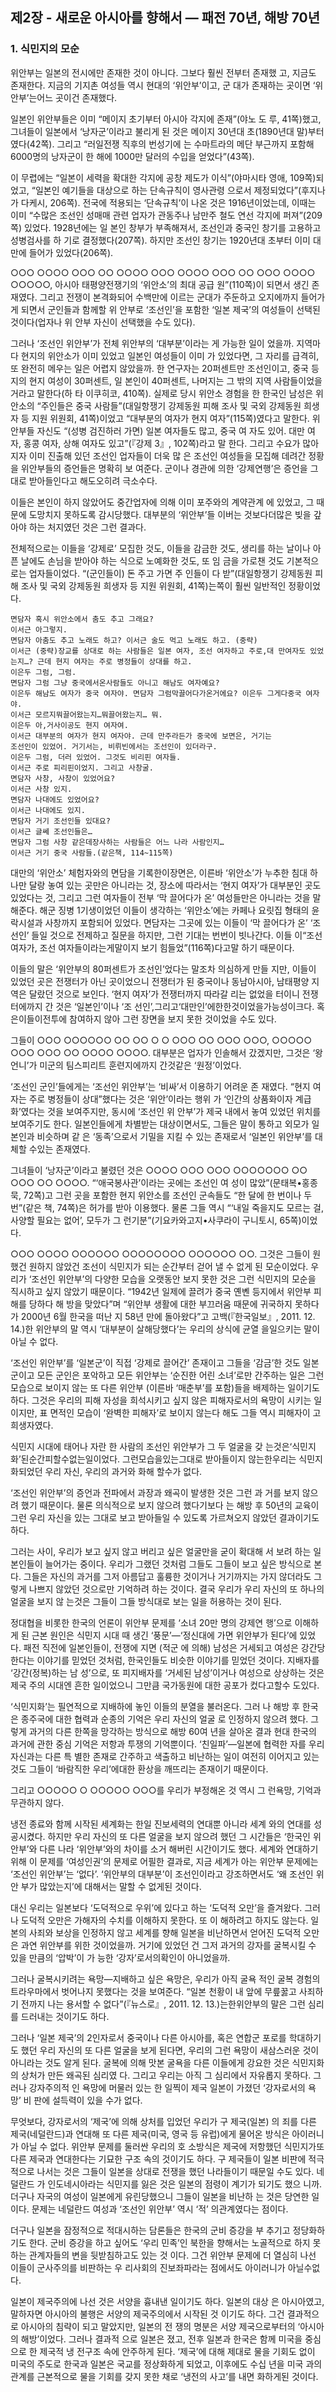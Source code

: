 ## 제2장 - 새로운 아시아를 향해서 — 패전 70년, 해방 70년

### 1. 식민지의 모순

위안부는 일본의 전시에만 존재한 것이 아니다. 그보다 훨씬 전부터 존재했 고, 지금도 존재한다. 지금의 기지촌 여성들 역시 현대의 ‘위안부’이고, 군 대가 존재하는 곳이면 ‘위안부’는어느 곳이건 존재했다.

일본인 위안부들은 이미 “메이지 초기부터 아시아 각지에 존재”(야노 도 루, 41쪽)했고, 그녀들이 일본에서 ‘낭자군’이라고 불리게 된 것은 메이지 30년대 초(1890년대 말)부터였다(42쪽). 그리고 “러일전쟁 직후의 번성기에 는 수마트라의 메단 부근까지 포함해 6000명의 낭자군이 한 해에 1000만 달러의 수입을 얻었다”(43쪽).

이 무렵에는 “일본이 세력을 확대한 각지에 공창 제도가 이식”(야마시타 영애, 109쪽)되었고, “일본인 예기들을 대상으로 하는 단속규칙이 영사관령 으로서 제정되었다”(후지나가 다케시, 206쪽). 전국에 적용되는 ‘단속규칙’이 나온 것은 1916년이었는데, 이때는 이미 “수많은 조선인 성매매 관련 업자가 관동주나 남만주 철도 연선 각지에 퍼져”(209쪽) 있었다. 1928년에는 일 본인 창부가 부족해져서, 조선인과 중국인 창기를 고용하고 성병검사를 하 기로 결정했다(207쪽). 하지만 조선인 창기는 1920년대 초부터 이미 대만에 들어가 있었다(206쪽).

○○○ ○○○○ ○○○ ○○ ○○○○ ○○○ ○○○○ ○○○ ○○ ○○○ ○○○○ ○○○○○, 아시아 태평양전쟁기의 ‘위안소’의 최대 공급 원”(110쪽)이 되면서 생긴 존재였다. 그리고 전쟁이 본격화되어 수백만에 이르는 군대가 주둔하고 오지에까지 들어가게 되면서 군인들과 함께할 위 안부로 ‘조선인’을 포함한 ‘일본 제국’의 여성들이 선택된 것이다(업자나 위 안부 자신이 선택했을 수도 있다).

그러나 ‘조선인 위안부’가 전체 위안부의 ‘대부분’이라는 게 가능한 일이 었을까. 지역마다 현지의 위안소가 이미 있었고 일본인 여성들이 이미 가 있었다면, 그 자리를 급격히, 또 완전히 메우는 일은 어렵지 않았을까. 한 연구자는 20퍼센트만 조선인이고, 중국 등지의 현지 여성이 30퍼센트, 일 본인이 40퍼센트, 나머지는 그 밖의 지역 사람들이었을 거라고 말한다(하 타 이쿠히코, 410쪽). 실제로 당시 위안소 경험을 한 한국인 남성은 위안소의 “주인들은 중국 사람들”(대일항쟁기 강제동원 피해 조사 및 국외 강제동원 희생 자 등 지원 위원회, 41쪽)이었고 “대부분의 여자가 현지 여자”(115쪽)였다고 말한다. 위안부들 자신도 “(성병 검진하러 가면) 일본 여자들도 많고, 중국 여 자도 있어. 대만 여자, 홍콩 여자, 상해 여자도 있고”(『강제 3』, 102쪽)라고 말 한다. 그리고 수요가 많아지자 이미 진출해 있던 조선인 업자들이 더욱 많 은 조선인 여성들을 모집해 데려간 정황을 위안부들의 증언들은 명확히 보 여준다. 군이나 경관에 의한 ‘강제연행’은 증언을 그대로 받아들인다고 해도오히려 극소수다.

이들은 본인이 하지 않았어도 중간업자에 의해 이미 포주와의 계약관계 에 있었고, 그 때문에 도망치지 못하도록 감시당했다. 대부분의 ‘위안부’들 이버는 것보다더많은 빚을 갚아야 하는 처지였던 것은 그런 결과다.

전체적으로는 이들을 ‘강제로’ 모집한 것도, 이들을 감금한 것도, 생리를 하는 날이나 아픈 날에도 손님을 받아야 하는 식으로 노예화한 것도, 또 임 금을 가로챈 것도 기본적으로는 업자들이었다. “(군인들이) 돈 주고 가면 주 인들이 다 받”(대일항쟁기 강제동원 피해 조사 및 국외 강제동원 희생자 등 지원 위원회, 41쪽)는쪽이 훨씬 일반적인 정황이었다.

```
면담자 혹시 위안소에서 춤도 추고 그래요?
이서근 아그렇지.
면담자 아춤도 추고 노래도 하고? 이서근 술도 먹고 노래도 하고. (중략)
이서근 (중략)장교를 상대로 하는 사람들은 일본 여자, 조선 여자하고 주로,대 만여자도 있었는지…? 근데 현지 여자는 주로 병정들이 상대를 하고.
이은두 그럼, 그럼.
면담자 그럼 그냥 중국에서온사람들도 아니고 해남도 여자예요?
이은두 해남도 여자가 중국 여자야. 면담자 그럼막끌어다가온거에요? 이은두 그게다중국 여자야.
이서근 모르지뭐끌어왔는지…뭐끌어왔는지… 뭐.
이은두 아,거사이공도 현지 여자여.
이서근 대부분의 여자가 현지 여자야. 근데 만주라든가 중국에 보면은, 거기는
조선인이 있었어. 거기서는, 비뤼빈에서는 조선인이 있더라구.
이은두 그럼, 더러 있었어. 그것도 비리핀 여자들.
이서근 주로 피리핀이었지. 그리고 사창굴.
면담자 사창, 사창이 있었어요?
이서근 사창 있지.
면담자 나대에도 있었어요?
이서근 나대에도 있지.
면담자 거기 조선인들 있대요?
이서근 글쎄 조선인들은…
면담자 그럼 사창 같은데장사하는 사람들은 어느 나라 사람인지…
이서근 거기 중국 사람들.(같은책, 114~115쪽)
```

대만의 ‘위안소’ 체험자와의 면담을 기록한이장면은, 이른바 ‘위안소’가 누추한 침대 하나만 달랑 놓여 있는 곳만은 아니라는 것, 장소에 따라서는 ‘현지 여자’가 대부분인 곳도 있었다는 것, 그리고 그런 여자들이 전부 ‘막 끌어다가 온’ 여성들만은 아니라는 것을 말해준다. 해군 징병 1기생이었던 이들이 생각하는 ‘위안소’에는 카페나 요릿집 형태의 윤락시설과 사창까지 포함되어 있었다. 면담자는 그곳에 있는 이들이 ‘막 끌어다가 온’ ‘조선인’ 들일 것으로 전제하고 질문을 하지만, 그런 기대는 번번이 빗나간다. 이들 이“조선 여자가, 조선 여자들이라는게말이지 보기 힘들었”(116쪽)다고말 하기 때문이다.

이들의 말은 ‘위안부의 80퍼센트가 조선인’었다는 말조차 의심하게 만들 지만, 이들이 있었던 곳은 전쟁터가 아닌 곳이었으니 전쟁터가 된 중국이나 동남아시아, 남태평양 지역은 달랐던 것으로 보인다. ‘현지 여자’가 전쟁터까지 따라갈 리는 없었을 터이니 전쟁터에까지 간 것은 ‘일본인’이나 ‘조 선인’,그리고‘대만인’에한한것이었을가능성이크다. 혹은이들이전투에 참여하지 않아 그런 장면을 보지 못한 것이었을 수도 있다.

그들이 ○○○ ○○○○○○ ○○ ○○ ○ ○ ○○○ ○○ ○○○ ○○○, ○○○○○ ○○○ ○○○ ○○ ○○○○ ○○○○. 대부분은 업자가 인솔해서 갔겠지만, 그것은 ‘왕언니’가 미군의 팀스피리트 훈련지에까지 간것같은 ‘원정’이었다.

‘조선인 군인’들에게는 ‘조선인 위안부’는 ‘비싸’서 이용하기 어려운 존 재였다. “현지 여자는 주로 병정들이 상대”했다는 것은 ‘위안’이라는 행위 가 ‘인간의 상품화이자 계급화’였다는 것을 보여주지만, 동시에 ‘조선인 위 안부’가 제국 내에서 놓여 있었던 위치를 보여주기도 한다. 일본인들에게 차별받는 대상이면서도, 그들은 말이 통하고 외모가 일본인과 비슷하며 같 은 ‘동족’으로서 기밀을 지킬 수 있는 존재로서 ‘일본인 위안부’를 대체할 수있는 존재였다.

그녀들이 ‘낭자군’이라고 불렸던 것은 ○○○○ ○○○ ○○○ ○○○○○○○ ○○ ○○○ ○○ ○○○○. “‘애국봉사관’이라는 곳에는 조선인 여 성이 많았”(문태복•홍종묵, 72쪽)고 그런 곳을 포함한 현지 위안소를 조선인 군속들도 “한 달에 한 번이나 두 번”(같은 책, 74쪽)은 허가를 받아 이용했다. 물론 그들 역시 “‘내일 죽을지도 모르는 걸, 사양할 필요는 없어’, 모두가 그 런기분”(기요카와고지•사쿠라이 구니토시, 65쪽)이었다.

○○○ ○○○○ ○○○○○○ ○○○○○○○○ ○○○○○○ ○○. 그것은 그들이 원했건 원하지 않았건 조선이 식민지가 되는 순간부터 걷어 낼 수 없게 된 모순이었다. 우리가 ‘조선인 위안부’의 다양한 모습을 오랫동안 보지 못한 것은 그런 식민지의 모순을 직시하고 싶지 않았기 때문이다. “1942년 일제에 끌려가 중국 옌볜 등지에서 위안부 피해를 당하다 해 방을 맞았다”며 “위안부 생활에 대한 부끄러움 때문에 귀국하지 못하다가 2000년 6월 한국을 떠난 지 58년 만에 돌아왔다”고 고백(『한국일보』, 2011. 12. 14.)한 위안부의 말 역시 ‘대부분이 살해당했다’는 우리의 상식에 균열 을일으키는 말이 아닐 수 없다.

‘조선인 위안부’를 ‘일본군’이 직접 ‘강제로 끌어간’ 존재이고 그들을 ‘감금’한 것도 일본군이고 모든 군인은 포악하고 모든 위안부는 ‘순진한 어린 소녀’로만 간주하는 일은 그런 모습으로 보이지 않는 또 다른 위안부 (이른바 ‘매춘부’를 포함)들을 배제하는 일이기도 하다. 그것은 우리의 피해 자성을 희석시키고 싶지 않은 피해자로서의 욕망이 시키는 일이지만, 표 면적인 모습이 ‘완벽한 피해자’로 보이지 않는다 해도 그들 역시 피해자이 고 희생자였다.

식민지 시대에 태어나 자란 한 사람의 조선인 위안부가 그 두 얼굴을 갖 는것은‘식민지화’된순간피할수없는일이었다. 그런모습을있는그대로 받아들이지 않는한우리는 식민지화되었던 우리 자신, 우리의 과거와 화해 할수가 없다.

‘조선인 위안부’의 증언과 전파에서 과장과 왜곡이 발생한 것은 그런 과 거를 보지 않으려 했기 때문이다. 물론 의식적으로 보지 않으려 했다기보다 는 해방 후 50년의 교육이 그런 우리 자신을 있는 그대로 보고 받아들일 수 있도록 가르쳐오지 않았던 결과이기도 하다.

그러는 사이, 우리가 보고 싶지 않고 버리고 싶은 얼굴만을 굳이 확대해 서 보려 하는 일본인들이 늘어가는 중이다. 우리가 그랬던 것처럼 그들도 그들이 보고 싶은 방식으로 본다. 그들은 자신의 과거를 그저 아름답고 훌륭한 것이거나 거기까지는 가지 않더라도 그렇게 나쁘지 않았던 것으로만 기억하려 하는 것이다. 결국 우리가 우리 자신의 또 하나의 얼굴을 보지 않 는것은 그들이 그들 방식대로 보는 일을 허용하는 것이 된다.

정대협을 비롯한 한국의 언론이 위안부 문제를 ‘소녀 20만 명의 강제연 행’으로 이해하게 된 근본 원인은 식민지 시대 때 생긴 ‘풍문’—‘정신대에 가면 위안부가 된다’에 있었다. 패전 직전에 일본인들이, 전쟁에 지면 (적군 에 의해) 남성은 거세되고 여성은 강간당한다는 이야기를 믿었던 것처럼, 한국인들도 비슷한 이야기를 믿었던 것이다. 지배자를 ‘강간(정복)하는 남 성’으로, 또 피지배자를 ‘거세된 남성’이거나 여성으로 상상하는 것은 제국 주의 시대엔 흔한 일이었으니 그만큼 국가동원에 대한 공포가 컸다고할수 도있다.

‘식민지화’는 필연적으로 지배하에 놓인 이들의 분열을 불러온다. 그러 나 해방 후 한국은 종주국에 대한 협력과 순종의 기억은 우리 자신의 얼굴 로 인정하지 않으려 했다. 그렇게 과거의 다른 한쪽을 망각하는 방식으로 해방 60여 년을 살아온 결과 현대 한국의 과거에 관한 중심 기억은 저항과 투쟁의 기억뿐이다. ‘친일파’—일본에 협력한 자를 우리 자신과는 다른 특 별한 존재로 간주하고 색출하고 비난하는 일이 여전히 이어지고 있는 것도 그들이 ‘바람직한 우리’에대한 환상을 깨뜨리는 존재이기 때문이다.

그리고 ○○○○○ ○ ○○○○○ ○○○를 우리가 부정해온 것 역시 그 런욕망, 기억과 무관하지 않다.

냉전 종료와 함께 시작된 세계화는 한일 진보세력의 연대뿐 아니라 세계 와의 연대를 성공시켰다. 하지만 우리 자신의 또 다른 얼굴을 보지 않으려 했던 그 시간들은 ‘한국인 위안부’와 다른 나라 ‘위안부’와의 차이를 소거 해버린 시간이기도 했다. 세계와 연대하기 위해 이 문제를 ‘여성인권’의 문제로 어필한 결과로, 지금 세계가 아는 위안부 문제에는 ‘조선인 위안부’는 ‘없다’. ‘위안부의 대부분’이 조선인이라고 강조하면서도 ‘왜 조선인 위안 부가 많았는지’에 대해서는 말할 수 없게된 것이다.

대신 우리는 일본보다 ‘도덕적으로 우위’에 있다고 하는 ‘도덕적 오만’을 즐겨왔다. 그러나 도덕적 오만은 가해자의 수치를 이해하지 못한다. 또 이 해하려고 하지도 않는다. 일본의 사죄와 보상을 인정하지 않고 세계를 향해 일본을 비난하면서 얻어진 도덕적 오만은 과연 위안부를 위한 것이었을까. 거기에 있었던 건 그저 과거의 강자를 굴복시킬 수 있을 만큼의 ‘압박’이 가 능한 ‘강자’로서의확인이 아니었을까.

그러나 굴복시키려는 욕망—지배하고 싶은 욕망은, 우리가 아직 굴욕 적인 굴복 경험의 트라우마에서 벗어나지 못했다는 것을 보여준다. “일본 천황이 내 앞에 무릎꿇고 사죄하기 전까지 나는 용서할 수 없다”(『뉴스로』, 2011. 12. 13.)는한위안부의 말은 그런 심리를 드러내는 것이기도 하다.

그러나 ‘일본 제국’의 2인자로서 중국이나 다른 아시아를, 혹은 연합군 포로를 학대하기도 했던 우리 자신의 또 다른 얼굴을 보게 된다면, 우리의 그런 욕망이 새삼스러운 것이 아니라는 것도 알게 된다. 굴복에 의해 맛본 굴욕을 다른 이들에게 강요한 것은 식민지화의 상처가 만든 왜곡된 심리였 다. 그리고 우리는 아직 그 심리에서 자유롭지 못하다. 그러나 강자주의적 인 욕망에 머물러 있는 한 일찍이 제국 일본이 가졌던 ‘강자로서의 욕망’ 비 판에 설득력이 있을 수가 없다.

무엇보다, 강자로서의 ‘제국’에 의해 상처를 입었던 우리가 구 제국(일본) 의 죄를 다른 제국(네덜란드)과 연대해 또 다른 제국(미국, 영국 등 유럽)에게 물어온 방식은 아이러니가 아닐 수 없다. 위안부 문제를 둘러싼 우리의 호 소방식은 제국에 저항했던 식민지가또다른 제국과 연대한다는 기묘한 구조 속의 것이기도 하다. 구 제국들이 일본 비판에 적극적으로 나서는 것은 그들이 일본을 상대로 전쟁을 했던 나라들이기 때문일 수도 있다. 네덜란드 가 인도네시아라는 식민지를 잃은 것은 일본의 점령이 계기가 되기도 했으 니까. 더구나 자국의 여성이 일본에게 유린당했으니 그들이 일본을 비난하 는 것은 당연한 일이다. 문제는 네덜란드 여성과 ‘조선인 위안부’ 역시 ‘적’ 의관계였다는 점이다.

더구나 일본을 잠정적으로 적대시하는 담론들은 한국의 군비 증강을 부 추기고 정당화하기도 한다. 군비 증강을 하고 싶어도 ‘우리 민족’인 북한을 향해서는 노골적으로 하지 못하는 관계자들의 변을 뒷받침하고도 있는 것 이다. 그건 위안부 문제에 더 열심히 나선 이들이 군사주의를 비판하는 우 리사회의 진보좌파라는 점에서도 아이러니가 아닐수없다.

일본이 제국주의에 나선 것은 서양을 흉내낸 일이기도 하다. 일본의 대상 은 아시아였고, 말하자면 아시아의 불행은 서양의 제국주의에서 시작된 것 이기도 하다. 그건 결과적으로 아시아의 침략이 되고 말았지만, 일본의 전 쟁의 명분은 서양 제국으로부터의 ‘아시아의 해방’이었다. 그러나 결과적 으로 일본은 졌고, 전후 일본과 한국은 함께 미국을 중심으로 한 제국적 냉 전구조 속에 안주하게 된다. ‘제국’에 대해 제대로 물을 기회도 없이 미국의 주도로 한국과 일본은 국교를 정상화하게 되었고, 이후에도 수십 년을 미국 과의 관계를 근본적으로 물을 기회를 갖지 못한 채로 ‘냉전의 사고’를 내면 화하게된 것이다.